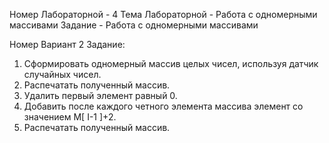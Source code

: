 Номер Лабораторной - 4
Тема Лабораторной - Работа с одномерными массивами
Задание - Работа с одномерными массивами

Номер Вариант 2
Задание: 
1) Сформировать одномерный массив целых чисел, 
используя датчик случайных чисел.
2) Распечатать полученный массив.
3) Удалить первый элемент равный 0.
4) Добавить после каждого четного элемента массива 
элемент со значением M[ I-1 ]+2.
5) Распечатать полученный массив.